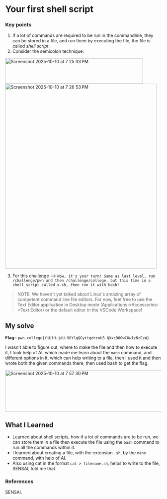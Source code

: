 # Your first shell script
### Key points
1. If a lot of commands are required to be run in the commandline, they can be stored in a file, and run them by executing the file, the file is called _shell script_.
2. Consider the semicolon technique:

<img width="443" height="82" alt="Screenshot 2025-10-10 at 7 25 33 PM" src="https://github.com/user-attachments/assets/6c231a1f-e8af-4f5e-9d67-2b53e599e5a1" />

<img width="487" height="595" alt="Screenshot 2025-10-10 at 7 26 53 PM" src="https://github.com/user-attachments/assets/e421ca65-e2fb-4b94-a5f6-59040a5db952" />

3. For this challenge --> `Now, it's your turn! Same as last level, run /challenge/pwn and then /challenge/college, but this time in a shell script called x.sh, then run it with bash!`

> NOTE: We haven't yet talked about Linux's amazing array of competent command line file editors. For now, feel free to use the Text Editor application in Desktop mode (Applications->Accessories->Text Editor) or the default editor in the VSCode Workspace!

## My solve
**Flag :** `pwn.college{YjU1H-jdU-9OY1gQGyttqdrroU3.QXxcDO0wCOwIzNzEzW}`

I wasn't able to figure out, where to make the file and then how to execute it, I took help of AI, which made me learn about the `nano` command, and different options in it, which can help writing to a file, then I used it and then wrote both the given commands there, then used bash to get the flag.

<img width="592" height="134" alt="Screenshot 2025-10-10 at 7 57 30 PM" src="https://github.com/user-attachments/assets/648a7330-0dac-4d78-a95e-2f1d420fb7ed" />

## What I Learned
- Learned about shell scripts, how if a lot of commands are to be run, we can store them in a file then execute the file using the `bash` command to run all the commands within it.
- I learned about creating a file, with the extension `.sh`, by the `nano` command, with help of AI.
- Also using cat in the format `cat > filename.sh`, helps to write to the file, SENSAI, told me that. 

### References
SENSAI.
